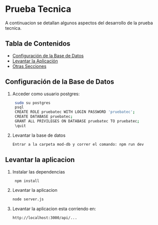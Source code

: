 # Prueba Tecnica

A continuacion se detallan algunos aspectos del desarrollo de la prueba tecnica.

## Tabla de Contenidos

- [Configuración de la Base de Datos](#configuración-de-la-base-de-datos)
- [Levantar la Aplicación](#levantar-la-aplicación)
- [Otras Secciones](#otras-secciones)

## Configuración de la Base de Datos

1. Acceder como usuario postgres:

   ```bash
    sudo su postgres
    psql
    CREATE ROLE pruebatec WITH LOGIN PASSWORD 'pruebatec'; 
    CREATE DATABASE pruebatec; 
    GRANT ALL PRIVILEGES ON DATABASE pruebatec TO pruebatec;
    \quit

2. Levantar la base de datos

    ```bash
    Entrar a la carpeta mod-db y correr el comando: npm run dev

## Levantar la aplicacion

1. Instalar las dependencias

   ```bash
    npm install

2. Levantar la aplicacion

    ```bash
    node server.js

3. Levantar la aplicacion esta corriendo en:
    
    ```bash
    http://localhost:3000/api/...